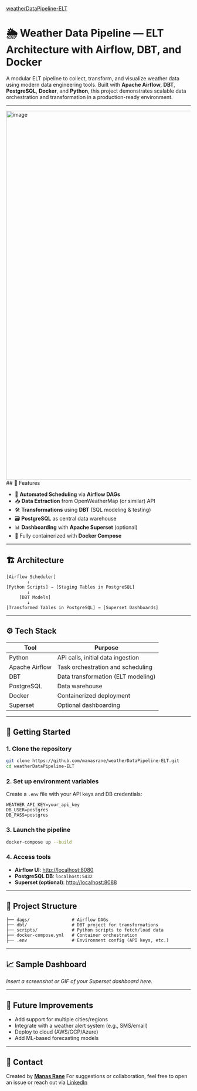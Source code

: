 [weatherDataPipeline-ELT](https://github.com/manasrane/weatherDataPipeline-ELT)
# 🌦️ Weather Data Pipeline — ELT Architecture with Airflow, DBT, and Docker

A modular ELT pipeline to collect, transform, and visualize weather data using modern data engineering tools. Built with **Apache Airflow**, **DBT**, **PostgreSQL**, **Docker**, and **Python**, this project demonstrates scalable data orchestration and transformation in a production-ready environment.

---
<img width="1866" height="1007" alt="image" src="https://github.com/user-attachments/assets/e70a1119-702f-4c42-8467-3ab7ee9da5c6" />
## 📌 Features

* 🔄 **Automated Scheduling** via **Airflow DAGs**
* 📥 **Data Extraction** from OpenWeatherMap (or similar) API
* 🛠️ **Transformations** using **DBT** (SQL modeling & testing)
* 🗃️ **PostgreSQL** as central data warehouse
* 📊 **Dashboarding** with **Apache Superset** (optional)
* 🐳 Fully containerized with **Docker Compose**

---

## 🏗️ Architecture

```text
[Airflow Scheduler]
        ↓
[Python Scripts] → [Staging Tables in PostgreSQL]
        ↓
     [DBT Models]
        ↓
[Transformed Tables in PostgreSQL] → [Superset Dashboards]
```

---

## ⚙️ Tech Stack

| Tool           | Purpose                            |
| -------------- | ---------------------------------- |
| Python         | API calls, initial data ingestion  |
| Apache Airflow | Task orchestration and scheduling  |
| DBT            | Data transformation (ELT modeling) |
| PostgreSQL     | Data warehouse                     |
| Docker         | Containerized deployment           |
| Superset       | Optional dashboarding              |

---

## 🚀 Getting Started

### 1. Clone the repository

```bash
git clone https://github.com/manasrane/weatherDataPipeline-ELT.git
cd weatherDataPipeline-ELT
```

### 2. Set up environment variables

Create a `.env` file with your API keys and DB credentials:

```env
WEATHER_API_KEY=your_api_key
DB_USER=postgres
DB_PASS=postgres
```

### 3. Launch the pipeline

```bash
docker-compose up --build
```

### 4. Access tools

* **Airflow UI**: [http://localhost:8080](http://localhost:8080)
* **PostgreSQL DB**: `localhost:5432`
* **Superset (optional)**: [http://localhost:8088](http://localhost:8088)

---

## 📂 Project Structure

```
├── dags/                # Airflow DAGs
├── dbt/                 # DBT project for transformations
├── scripts/             # Python scripts to fetch/load data
├── docker-compose.yml   # Container orchestration
├── .env                 # Environment config (API keys, etc.)
```

---

## 📈 Sample Dashboard

*Insert a screenshot or GIF of your Superset dashboard here.*

---

## 📝 Future Improvements

* Add support for multiple cities/regions
* Integrate with a weather alert system (e.g., SMS/email)
* Deploy to cloud (AWS/GCP/Azure)
* Add ML-based forecasting models

---

## 📧 Contact

Created by [**Manas Rane**](https://github.com/manasrane)
For suggestions or collaboration, feel free to open an issue or reach out via [LinkedIn](https://www.linkedin.com/in/manasrane2000/)
